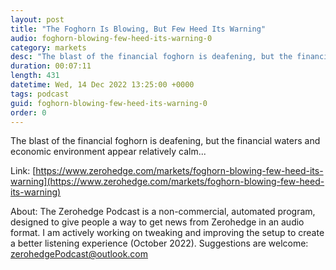 ```yaml
---
layout: post
title: "The Foghorn Is Blowing, But Few Heed Its Warning"
audio: foghorn-blowing-few-heed-its-warning-0
category: markets
desc: "The blast of the financial foghorn is deafening, but the financial waters and economic environment appear relatively calm..."
duration: 00:07:11
length: 431
datetime: Wed, 14 Dec 2022 13:25:00 +0000
tags: podcast
guid: foghorn-blowing-few-heed-its-warning-0
order: 0
---
```

The blast of the financial foghorn is deafening, but the financial waters and economic environment appear relatively calm...

Link: [https://www.zerohedge.com/markets/foghorn-blowing-few-heed-its-warning](https://www.zerohedge.com/markets/foghorn-blowing-few-heed-its-warning)

About: The Zerohedge Podcast is a non-commercial, automated program, designed to give people a way to get news from Zerohedge in an audio format.  I am actively working on tweaking and improving the setup to create a better listening experience (October 2022).  Suggestions are welcome: [zerohedgePodcast@outlook.com](mailto:zerohedgePodcast@outlook.com)